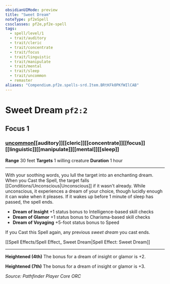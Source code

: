 ```yaml
---
obsidianUIMode: preview
title: "Sweet Dream"
noteType: pf2eSpell
cssclasses: pf2e,pf2e-spell
tags:
  - spell/level/1
  - trait/auditory
  - trait/cleric
  - trait/concentrate
  - trait/focus
  - trait/linguistic
  - trait/manipulate
  - trait/mental
  - trait/sleep
  - trait/uncommon
  - remaster
aliases: "Compendium.pf2e.spells-srd.Item.BRtKFk0PKfWIlCAB" 
---
```

# Sweet Dream  `pf2:2`  
## Focus 1
### [uncommon](uncommon "Uncommon Rarity Trait")[[auditory]][[cleric]][[concentrate]][[focus]][[linguistic]][[manipulate]][[mental]][[sleep]]

**Range** 30 feet
**Targets** 1 willing creature
**Duration** 1 hour
* * * 
With your soothing words, you lull the target into an enchanting dream. When you Cast the Spell, the target falls [[Conditions/Unconscious|Unconscious]] if it wasn't already. While unconscious, it experiences a dream of your choice, though lucidly enough it can wake when it pleases. If it wakes up before 1 minute of sleep has passed, the spell ends.

*   **Dream of Insight** +1 status bonus to Intelligence-based skill checks
*   **Dream of Glamor** +1 status bonus to Charisma-based skill checks
*   **Dream of Voyaging** +5-foot status bonus to Speed

If you Cast this Spell again, any previous _sweet dream_ you cast ends.

[[Spell Effects/Spell Effect_ Sweet Dream|Spell Effect: Sweet Dream]]

* * *

**Heightened (4th)** The bonus for a dream of insight or glamor is +2.

**Heightened (7th)** The bonus for a dream of insight or glamor is +3.

*Source: Pathfinder Player Core*
*ORC*